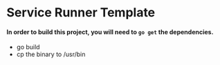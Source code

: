 # Service Runner Template

#### In order to build this project, you will need to `go get` the dependencies.

- go build
- cp the binary to /usr/bin
